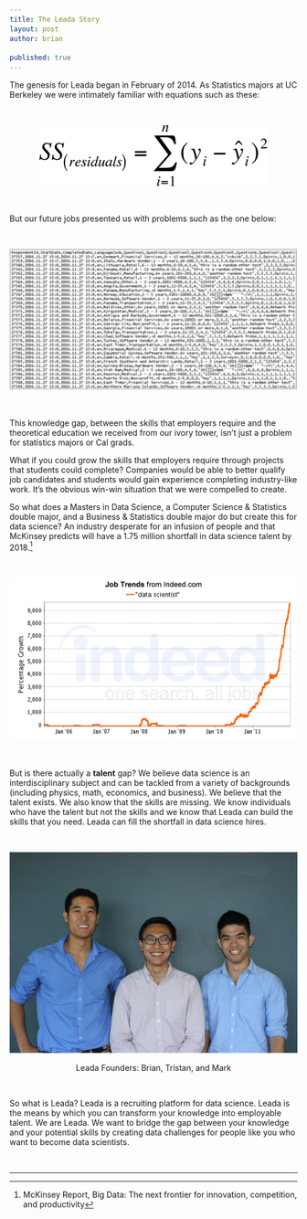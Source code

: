 ```yaml
---
title: The Leada Story
layout: post
author: brian

published: true
---
```


The genesis for Leada began in February of 2014. As Statistics majors at UC Berkeley we were intimately familiar with equations such as these:

<br/>

<p align="center">
  <img src ="/assets/images/post_assets/the_leada_story/stat_proof.png"></img>
</p>

<br/>

But our future jobs presented us with problems such as the one below:

<br/>

<p align="center">
  <img src ="/assets/images/post_assets/the_leada_story/data_sample.png"> </img>
</p>

<br/>


This knowledge gap, between the skills that employers require and the theoretical education we received from our ivory tower, isn’t just a problem for statistics majors or Cal grads.

What if you could grow the skills that employers require through projects that students could complete? Companies would be able to better qualify job candidates and students would gain experience completing industry-like work. It’s the obvious win-win situation that we were compelled to create.

So what does a Masters in Data Science, a Computer Science & Statistics double major, and a Business & Statistics double major do but create this for data science? An industry desperate for an infusion of people and that McKinsey predicts will have a 1.75 million shortfall in data science talent by 2018.[^mckinsey-report]

<br/>

<p align="center">
  <img src ="/assets/images/post_assets/the_leada_story/data_scientists_jobs.png"></img>
</p>

<br/>

But is there actually a <strong>talent</strong> gap? We believe data science is an interdisciplinary subject and can be tackled from a variety of backgrounds (including physics, math, economics, and business). We believe that the talent exists. We also know that the skills are missing. We know individuals who have the talent but not the skills and we know that Leada can build the skills that you need. Leada can fill the shortfall in data science hires.

<br/>

<p align="center">
  <img src ="/assets/images/post_assets/the_leada_story/leada_founders.png"></img>
</p>
<p align="center">
  Leada Founders: Brian, Tristan, and Mark
</p>

<br/>

So what is Leada? Leada is a recruiting platform for data science. Leada is the means by which you can transform your knowledge into employable talent.  We are Leada.  We want to bridge the gap between your knowledge and your potential skills by creating data challenges for people like you who want to become data scientists.

<br/>
<hr>

[^mckinsey-report]: McKinsey Report, Big Data: The next frontier for innovation, competition, and productivity
